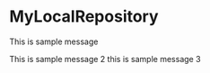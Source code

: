 MyLocalRepository
=================
This is sample message



This is sample message 2
this is sample message 3

